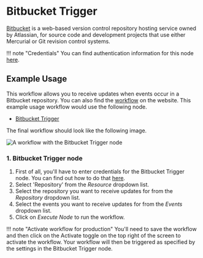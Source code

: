 # Bitbucket Trigger

[Bitbucket](https://bitbucket.org/) is a web-based version control repository hosting service owned by Atlassian, for source code and development projects that use either Mercurial or Git revision control systems.

!!! note "Credentials"
    You can find authentication information for this node [here](/integrations/builtin/credentials/bitbucket/).



## Example Usage

This workflow allows you to receive updates when events occur in a Bitbucket repository. You can also find the [workflow](https://n8n.io/workflows/529) on the website. This example usage workflow would use the following node.

- [Bitbucket Trigger]()

The final workflow should look like the following image.

![A workflow with the Bitbucket Trigger node](/_images/integrations/builtin/trigger-nodes/bitbuckettrigger/workflow.png)


### 1. Bitbucket Trigger node

1. First of all, you'll have to enter credentials for the Bitbucket Trigger node. You can find out how to do that [here](/integrations/builtin/credentials/bitbucket/).
2. Select 'Repository' from the *Resource* dropdown list.
3. Select the repository you want to receive updates for from the *Repository* dropdown list.
4. Select the events you want to receive updates for from the *Events* dropdown list.
5. Click on *Execute Node* to run the workflow.

!!! note "Activate workflow for production"
    You'll need to save the workflow and then click on the Activate toggle on the top right of the screen to activate the workflow. Your workflow will then be triggered as specified by the settings in the Bitbucket Trigger node.

